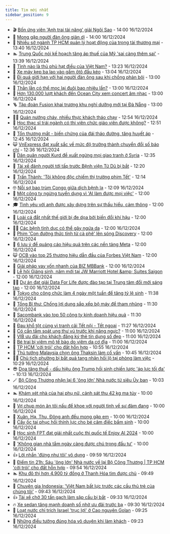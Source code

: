 ```yaml
---
title: Tim mới nhất
sidebar_position: 9
---
```


<!-- vnexpress-tin-moi-nhat:START -->
- 🎬 [Bốn ứng viên &#39;Anh trai tài năng&#39; giải Ngôi Sao](https://vnexpress.net/bon-ung-vien-anh-trai-tai-nang-giai-ngoi-sao-4828432.html) - 14:00 16/12/2024
- 🐎 [Mong gặp người đàn ông giản dị](https://vnexpress.net/mong-gap-nguoi-dan-ong-gian-di-4828329.html) - 14:00 16/12/2024
- 🦍 [Nhiều sở ngành TP HCM quản lý hoạt động của trọng tài thương mại](https://vnexpress.net/nhieu-so-nganh-tp-hcm-quan-ly-hoat-dong-cua-trong-tai-thuong-mai-4828569.html) - 13:40 16/12/2024
- 🏊 [Trung Quốc nói kế hoạch tăng áp thuế của Mỹ &#39;sai càng thêm sai&#39;](https://vnexpress.net/trung-quoc-noi-ke-hoach-tang-ap-thue-cua-my-sai-cang-them-sai-4828570.html) - 13:39 16/12/2024
- 🎊 [Tỉnh nào là thủ phủ hạt điều của Việt Nam?](https://vnexpress.net/tinh-nao-la-thu-phu-hat-dieu-cua-viet-nam-4828464.html) - 13:23 16/12/2024
- 🎃 [Xe máy kẹp ba lao vào gầm ôtô đầu kéo](https://vnexpress.net/xe-may-kep-ba-lao-vao-gam-oto-dau-keo-4828558.html) - 13:04 16/12/2024
- 🧰 [Đi quá giới hạn với hai người đàn ông sau khi chồng phản bội](https://vnexpress.net/di-qua-gioi-han-voi-hai-nguoi-dan-ong-sau-khi-chong-phan-boi-4828384.html) - 13:00 16/12/2024
- 🔭 [Thằn lằn có thể mọc lại đuôi bao nhiêu lần?](https://vnexpress.net/than-lan-co-the-moc-lai-duoi-bao-nhieu-lan-vnepre-4827938.html) - 13:00 16/12/2024
- 🫶 [Hơn 130.000 lượt khách đến Ocean City xem concert âm nhạc](https://vnexpress.net/hon-130-000-luot-khach-den-ocean-city-xem-concert-am-nhac-4828546.html) - 13:00 16/12/2024
- 🪜 [Tập đoàn Fusion khai trương khu nghỉ dưỡng mới tại Đà Nẵng](https://vnexpress.net/tap-doan-fusion-khai-truong-khu-nghi-duong-moi-tai-da-nang-4828452.html) - 13:00 16/12/2024
- 👨‍🏫 [Quán nướng cháy, nhiều thực khách tháo chạy](https://vnexpress.net/quan-nuong-chay-nhieu-thuc-khach-thao-chay-4828566.html) - 12:54 16/12/2024
- 🎊 [Học thạc sĩ trái ngành có thi viên chức giáo viên được không?](https://vnexpress.net/hoc-thac-si-trai-nganh-co-thi-vien-chuc-giao-vien-duoc-khong-4828573.html) - 12:51 16/12/2024
- 🎊 [Tổn thương mắt - biến chứng của đái tháo đường, tăng huyết áp](https://vnexpress.net/ton-thuong-mat-bien-chung-cua-dai-thao-duong-tang-huyet-ap-4828564.html) - 12:45 16/12/2024
- 😺 [VnExpress đạt xuất sắc về mức độ trưởng thành chuyển đổi số báo chí](https://vnexpress.net/vnexpress-dat-xuat-sac-ve-muc-do-truong-thanh-chuyen-doi-so-bao-chi-4828560.html) - 12:36 16/12/2024
- 🐘 [Dân quân người Kurd đề xuất ngừng mọi giao tranh ở Syria](https://vnexpress.net/dan-quan-nguoi-kurd-de-xuat-ngung-moi-giao-tranh-o-syria-4828556.html) - 12:35 16/12/2024
- 🌁 [Tài xế đánh người tới tấp trước Bệnh viện Từ Dũ bị bắt](https://vnexpress.net/tai-xe-danh-nguoi-toi-tap-truoc-benh-vien-tu-du-bi-bat-4828563.html) - 12:20 16/12/2024
- 🐲 [Trấn Thành: &#39;Tôi không độc chiếm thị trường phim Tết&#39;](https://vnexpress.net/tran-thanh-toi-khong-doc-chiem-thi-truong-phim-tet-4828502.html) - 12:14 16/12/2024
- 🤓 [Nỗi sợ bao trùm Congo giữa dịch bệnh lạ](https://vnexpress.net/noi-so-bao-trum-congo-giua-dich-benh-la-4828492.html) - 12:09 16/12/2024
- 💪 [Một công ty ngừng tuyển dụng vì &#39;AI làm được mọi việc&#39;](https://vnexpress.net/mot-cong-ty-ngung-tuyen-dung-vi-ai-lam-duoc-moi-viec-4828304.html) - 12:00 16/12/2024
- 🎓 [Tình yêu với anh được xây dựng trên sự thấu hiểu, cảm thông](https://vnexpress.net/tinh-yeu-voi-anh-duoc-xay-dung-tren-su-thau-hieu-cam-thong-4828283.html) - 12:00 16/12/2024
- 🫣 [Loài cá đắt nhất thế giới bị đe dọa bởi biến đổi khí hậu](https://vnexpress.net/loai-ca-dat-nhat-the-gioi-bi-de-doa-boi-bien-doi-khi-hau-4828192.html) - 12:00 16/12/2024
- 🧑‍💻 [Các bệnh tình dục có thể gây ngứa da](https://vnexpress.net/cac-benh-tinh-duc-co-the-gay-ngua-da-4828278.html) - 12:00 16/12/2024
- 🐲 [Phim &#39;Con đường thức tỉnh từ cà phê&#39; lên sóng Discovery](https://vnexpress.net/phim-con-duong-thuc-tinh-tu-ca-phe-len-song-discovery-4828024.html) - 12:00 16/12/2024
- 🌝 [6 lưu ý để quảng cáo hiệu quả trên các nền tảng Meta](https://vnexpress.net/6-luu-y-de-quang-cao-hieu-qua-tren-cac-nen-tang-meta-4827622.html) - 12:00 16/12/2024
- 😺 [OCB vào top 25 thương hiệu dẫn đầu của Forbes Việt Nam](https://vnexpress.net/ocb-vao-top-25-thuong-hieu-dan-dau-cua-forbes-viet-nam-4827498.html) - 12:00 16/12/2024
- 🐎 [Giải pháp vay vốn nhanh của BIZ MBBank](https://vnexpress.net/giai-phap-vay-von-nhanh-cua-biz-mbbank-4827393.html) - 12:00 16/12/2024
- 🎡 [Lễ hội Giáng sinh, năm mới tại JW Marriott Hotel &amp;amp; Suites Saigon](https://vnexpress.net/le-hoi-giang-sinh-nam-moi-tai-jw-marriott-hotel-suites-saigon-4826825.html) - 12:00 16/12/2024
- 👨‍🏫 [Dự án đạt giải Data For Life được đào tạo tại Trung tâm đổi mới sáng tạo](https://vnexpress.net/du-an-dat-giai-data-for-life-duoc-dao-tao-tai-trung-tam-doi-moi-sang-tao-4820392.html) - 12:00 16/12/2024
- 🦆 [Tokyo cho công chức làm 4 ngày một tuần để tăng tỷ lệ sinh](https://vnexpress.net/tokyo-cho-cong-chuc-lam-4-ngay-mot-tuan-de-tang-ty-le-sinh-4828522.html) - 11:38 16/12/2024
- 🚦 [Tổng Bí thư: Chống lợi dụng sắp xếp bộ máy để tham nhũng](https://vnexpress.net/tong-bi-thu-chong-loi-dung-sap-xep-bo-may-de-tham-nhung-4828555.html) - 11:30 16/12/2024
- 💫 [Sacombank vào top 50 công ty kinh doanh hiệu quả](https://vnexpress.net/sacombank-vao-top-50-cong-ty-kinh-doanh-hieu-qua-4828548.html) - 11:30 16/12/2024
- 🎉 [Đau khổ tột cùng vì tranh cãi Tết nội - Tết ngoại](https://vnexpress.net/dau-kho-tot-cung-vi-tranh-cai-tet-noi-tet-ngoai-4828513.html) - 11:27 16/12/2024
- 🌋 [Có cần tầm soát ung thư vú trước khi nâng ngực?](https://vnexpress.net/co-can-tam-soat-ung-thu-vu-truoc-khi-nang-nguc-4828516.html) - 11:00 16/12/2024
- 🤖 [VIB ưu đãi cho khách đăng ký thẻ tín dụng số đẹp](https://vnexpress.net/vib-uu-dai-cho-khach-dang-ky-the-tin-dung-so-dep-4828515.html) - 11:00 16/12/2024
- 🦏 [Bé trai bị viêm mô tế bào do viêm da cơ địa](https://vnexpress.net/be-trai-bi-viem-mo-te-bao-do-viem-da-co-dia-4828242.html) - 11:00 16/12/2024
- 🦩 [TP HCM &#39;cởi trói&#39; cho đất hỗn hợp](https://vnexpress.net/tp-hcm-coi-troi-cho-dat-hon-hop-4828477.html) - 10:55 16/12/2024
- 👺 [Thủ tướng Malaysia chọn ông Thaksin làm cố vấn](https://vnexpress.net/thu-tuong-malaysia-chon-ong-thaksin-lam-co-van-4828495.html) - 10:45 16/12/2024
- 🧑‍🏫 [Chủ tịch phường bị bắt quả tang nhận hối lộ tại phòng làm việc](https://vnexpress.net/chu-tich-phuong-bi-bat-qua-tang-nhan-hoi-lo-tai-phong-lam-viec-4828539.html) - 10:29 16/12/2024
- 😎 [Dọa tăng thuế - dấu hiệu ông Trump hồi sinh chiến lược &#39;áp lực tối đa&#39;](https://vnexpress.net/doa-tang-thue-dau-hieu-ong-trump-hoi-sinh-chien-luoc-ap-luc-toi-da-4821063.html) - 10:13 16/12/2024
- 🪄 [Bộ Công Thương nhận lại 6 &#39;ông lớn&#39; Nhà nước từ siêu Ủy ban](https://vnexpress.net/bo-cong-thuong-nhan-lai-6-ong-lon-nha-nuoc-tu-sieu-uy-ban-4827103.html) - 10:03 16/12/2024
- 🏊 [Khám xét nhà của hai phụ nữ, cảnh sát thu 42 kg ma túy](https://vnexpress.net/kham-xet-nha-cua-hai-phu-nu-canh-sat-thu-42-kg-ma-tuy-4828485.html) - 10:00 16/12/2024
- 💃 [Vợ chụp món ăn tôi nấu để khoe với người tình về sự đảm đang](https://vnexpress.net/vo-chup-mon-an-toi-nau-de-khoe-voi-nguoi-tinh-ve-su-dam-dang-4828382.html) - 10:00 16/12/2024
- 🦆 [Xuân, Hạ, Thu, Đông anh đều mong gặp em](https://vnexpress.net/xuan-ha-thu-dong-anh-deu-mong-gap-em-4828282.html) - 10:00 16/12/2024
- 🎊 [Cấy ốc tai phục hồi thính lực cho bé câm điếc bẩm sinh](https://vnexpress.net/cay-oc-tai-phuc-hoi-thinh-luc-cho-be-cam-diec-bam-sinh-4828444.html) - 10:00 16/12/2024
- 👺 [Học sinh FPT đạt giải nhất cuộc thi quốc tế Enjoy AI 2024](https://vnexpress.net/hoc-sinh-fpt-dat-giai-nhat-cuoc-thi-quoc-te-enjoy-ai-2024-4828435.html) - 10:00 16/12/2024
- 🎡 [&#39;Không gian nhà tắm ngày càng được chú trọng đầu tư&#39;](https://vnexpress.net/khong-gian-nha-tam-ngay-cang-duoc-chu-trong-dau-tu-4828407.html) - 10:00 16/12/2024
- 👍 [Lời nhắn &#39;đừng như tôi&#39; vô dụng](https://vnexpress.net/loi-nhan-dung-nhu-toi-vo-dung-4828411.html) - 09:59 16/12/2024
- 🐎 [Điểm tin 21h: Sáu &#39;ông lớn&#39; Nhà nước về lại Bộ Công Thương | TP HCM &#39;cởi trói&#39; cho đất hỗn hợp](https://vnexpress.net/diem-tin-21h-sau-ong-lon-nha-nuoc-ve-lai-bo-cong-thuong-tp-hcm-coi-troi-cho-dat-hon-hop-4828532.html) - 09:54 16/12/2024
- 🏊 [Khu đô thị hơn 4.900 tỷ đồng ở Thanh Hóa tìm được chủ](https://vnexpress.net/khu-do-thi-hon-4-900-ty-dong-o-thanh-hoa-tim-duoc-chu-4828412.html) - 09:49 16/12/2024
- 🦩 [Chuyên gia Indonesia: &#39;Việt Nam bất lực trước các cầu thủ trẻ của chúng tôi&#39;](https://vnexpress.net/chuyen-gia-indonesia-viet-nam-bat-luc-truoc-cac-cau-thu-tre-cua-chung-toi-4828415.html) - 09:43 16/12/2024
- 👍 [Tài xế chở 30 tấn gạch làm sập cầu bị bắt](https://vnexpress.net/tai-xe-cho-30-tan-gach-lam-sap-cau-bi-bat-4828506.html) - 09:33 16/12/2024
- 🔥 [Xe sedan tăng mạnh doanh số nhờ ưu đãi trước bạ](https://vnexpress.net/xe-sedan-tang-manh-doanh-so-nho-uu-dai-truoc-ba-4828327.html) - 09:30 16/12/2024
- 💄 [Loạt nước chỉ trích Israel &#39;trục lợi&#39; ở Cao nguyên Golan](https://vnexpress.net/loat-nuoc-chi-trich-israel-truc-loi-o-cao-nguyen-golan-4828346.html) - 09:25 16/12/2024
- 🤡 [Những điều tưởng đúng hóa vô duyên khi làm khách](https://vnexpress.net/nhung-dieu-tuong-dung-hoa-vo-duyen-khi-lam-khach-4828377.html) - 09:23 16/12/2024<!-- vnexpress-tin-moi-nhat:END -->
